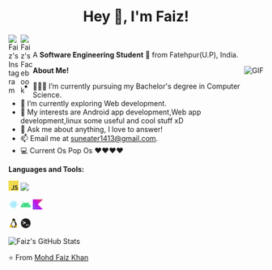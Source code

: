 
<div align="center">
<h1 title="hehehe"> Hey 👋, I'm Faiz!</h1>
</div>

<a href="https://www.instagram.com/mohd.fa1z.khan/?hl=en">
  <img align="left" alt="Faiz's Instagram" width="24px" src="https://cdn.jsdelivr.net/npm/simple-icons@v3/icons/instagram.svg" />
</a>
<a href="https://www.facebook.com/mohammedfaiz.khan.3551">
  <img align="left" alt="Faiz's Facebook" width="24px" src="https://cdn.jsdelivr.net/npm/simple-icons@v3/icons/facebook.svg" />
</a>

<br />

A **Software Engineering Student** 🚀 from Fatehpur(U.P), India.

  <img align="right" alt="GIF" src="https://media.giphy.com/media/v1.Y2lkPTc5MGI3NjExN2FlMWY5ZGI2Zjg4NGRlZTMyNzJlMWU5MDgwNDViY2JiZGYwNGVkMCZjdD1n/26BGIqWh2R1fi6JDa/giphy.gif" />

**About Me!**

- 👨🏽‍💻 I’m currently pursuing my Bachelor's degree in Computer Science.
- 🌱 I’m currently exploring Web development. 
- 🤔 My interests are Android app development,Web app development,linux some useful and cool stuff xD
- 💬 Ask me about anything, I love to answer!
- 📫 Email me at [suneater1413@gmail.com](mailto:suneater1413@gmail.com).
- 💻 Current Os Pop Os ❤️❤️❤️❤️

**Languages and Tools:**  

<code><img height="20" src="https://raw.githubusercontent.com/github/explore/80688e429a7d4ef2fca1e82350fe8e3517d3494d/topics/javascript/javascript.png"></code>
<code><img height="20" src="https://raw.githubusercontent.com/flutter/website/master/src/_assets/image/flutter-lockup.png"></code>

<code><img height="20" src="https://raw.githubusercontent.com/github/explore/80688e429a7d4ef2fca1e82350fe8e3517d3494d/topics/react/react.png"></code>
<code><img height="20" src="https://raw.githubusercontent.com/github/explore/80688e429a7d4ef2fca1e82350fe8e3517d3494d/topics/android/android.png"></code>
<code><img height="20" src="https://raw.githubusercontent.com/github/explore/80688e429a7d4ef2fca1e82350fe8e3517d3494d/topics/kotlin/kotlin.png"></code>

<code><img height="20" src="https://raw.githubusercontent.com/github/explore/80688e429a7d4ef2fca1e82350fe8e3517d3494d/topics/linux/linux.png"></code>
<code><img height="20" src="https://raw.githubusercontent.com/github/explore/80688e429a7d4ef2fca1e82350fe8e3517d3494d/topics/terminal/terminal.png"></code>

<img src="https://github-readme-stats.vercel.app/api?username=mfaizk&show_icons=true&hide_border=true&count_private=true&theme=shades-of-purple&icon_color=fad000" alt="Faiz's GitHub Stats">

⭐️ From [Mohd Faiz Khan](https://github.com/mfaizk)

